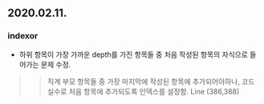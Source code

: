 2020.02.11.
---

### indexor
* 하위 항목이 가장 가까운 depth를 가진 항목들 중 처음 작성된 항목의 자식으로 들어가는 문제 수정.
>> 직계 부모 항목들 중 가장 마지막에 작성된 항목에 추가되어야하나, 코드 실수로 처음 항목에 추가되도록 인덱스를 설정함. Line (386,388)